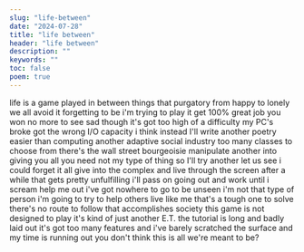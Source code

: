 ```yaml
---
slug: "life-between"
date: "2024-07-28"
title: "life between"
header: "life between"
description: ""
keywords: ""
toc: false
poem: true
---
```


life is a game played in between things
that purgatory from happy to lonely
we all avoid it forgetting to be
i'm trying to play it
get 100% great job you won no more to see
sad though it's got too high of a difficulty
my PC's broke got the wrong I/O capacity
i think instead I'll write another poetry
easier than computing another adaptive social industry
too many classes to choose from there's the wall street bourgeoisie
manipulate another into giving you all you need
not my type of thing so I'll try another let us see
i could forget it all give into the complex and live through the screen
after a while that gets pretty unfulfilling
i'll pass on going out and work until i scream
help me out i've got nowhere to go to be unseen
i'm not that type of person i'm going to try to help others live like me
that's a tough one to solve there's no route to follow that accomplishes society
this game is not designed to play it's kind of just another E.T.
the tutorial is long and badly laid out it's got too many features and i've barely
scratched the surface and my time is running out you don't
think this is all we're meant to be?
